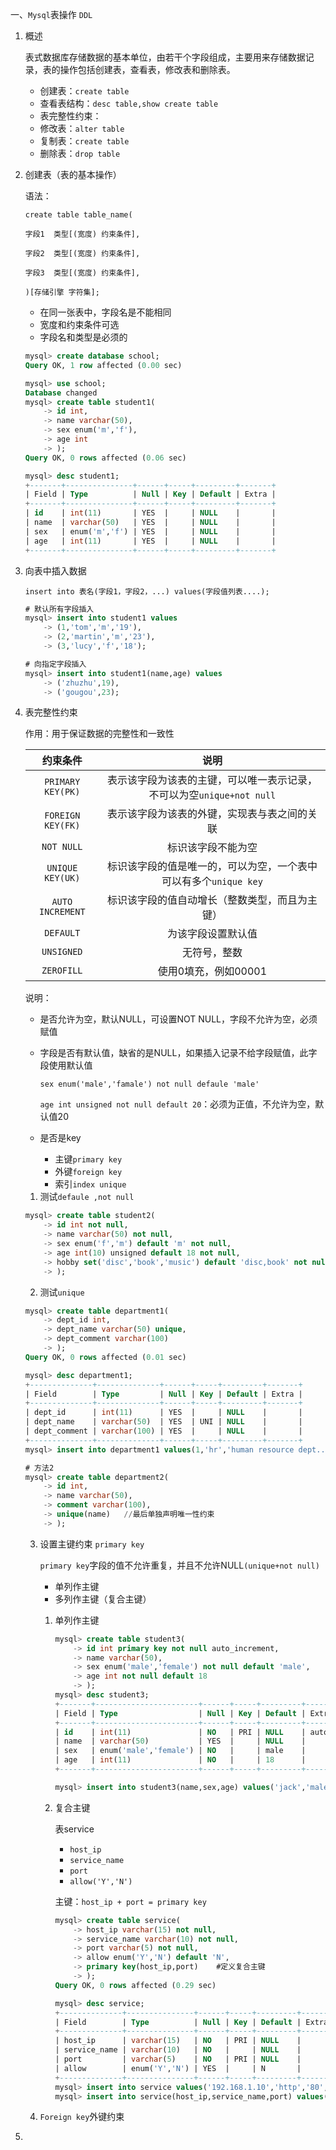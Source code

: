 一、`Mysql`表操作 `DDL`

1. 概述

   表式数据库存储数据的基本单位，由若干个字段组成，主要用来存储数据记录，表的操作包括创建表，查看表，修改表和删除表。

   - 创建表：`create table`
   - 查看表结构：`desc table,show create table`
   - 表完整性约束：
   - 修改表：`alter table`
   - 复制表：`create table`
   - 删除表：`drop table`

2. 创建表（表的基本操作）

   语法：

   `create table table_name(` 

   `字段1  类型[(宽度) 约束条件],`

   `字段2  类型[(宽度) 约束条件],`

   `字段3  类型[(宽度) 约束条件],`

   `)[存储引擎 字符集];`

   - 在同一张表中，字段名是不能相同
   - 宽度和约束条件可选
   - 字段名和类型是必须的

   ```sql
   mysql> create database school;
   Query OK, 1 row affected (0.00 sec)
   
   mysql> use school;
   Database changed
   mysql> create table student1(
       -> id int,
       -> name varchar(50),
       -> sex enum('m','f'),
       -> age int
       -> );
   Query OK, 0 rows affected (0.06 sec)
   
   mysql> desc student1;
   +-------+---------------+------+-----+---------+-------+
   | Field | Type          | Null | Key | Default | Extra |
   +-------+---------------+------+-----+---------+-------+
   | id    | int(11)       | YES  |     | NULL    |       |
   | name  | varchar(50)   | YES  |     | NULL    |       |
   | sex   | enum('m','f') | YES  |     | NULL    |       |
   | age   | int(11)       | YES  |     | NULL    |       |
   +-------+---------------+------+-----+---------+-------+
   
   ```

3. 向表中插入数据

   `insert into 表名(字段1，字段2，...) values(字段值列表....);`

   ```sql
   # 默认所有字段插入
   mysql> insert into student1 values
       -> (1,'tom','m','19'),
       -> (2,'martin','m','23'),
       -> (3,'lucy','f','18');
   
   # 向指定字段插入
   mysql> insert into student1(name,age) values
       -> ('zhuzhu',19),
       -> ('gougou',23);
   
   ```

4. 表完整性约束

   作用：用于保证数据的完整性和一致性

   |     约束条件      |                             说明                             |
   | :---------------: | :----------------------------------------------------------: |
   | `PRIMARY KEY(PK)` | 表示该字段为该表的主键，可以唯一表示记录，不可以为空`unique+not null` |
   | `FOREIGN KEY(FK)` |         表示该字段为该表的外键，实现表与表之间的关联         |
   |    `NOT NULL`     |                      标识该字段不能为空                      |
   | `UNIQUE KEY(UK)`  | 标识该字段的值是唯一的，可以为空，一个表中可以有多个`unique key` |
   | `AUTO INCREMENT`  |        标识该字段的值自动增长（整数类型，而且为主键）        |
   |     `DEFAULT`     |                      为该字段设置默认值                      |
   |    `UNSIGNED`     |                         无符号，整数                         |
   |    `ZEROFILL`     |                     使用0填充，例如00001                     |

   说明：

   - 是否允许为空，默认NULL，可设置NOT NULL，字段不允许为空，必须赋值

   - 字段是否有默认值，缺省的是NULL，如果插入记录不给字段赋值，此字段使用默认值

     `sex enum('male','famale') not null defaule 'male'`

     `age int unsigned not null default 20`：必须为正值，不允许为空，默认值20

   - 是否是key

     - 主键`primary key`
     - 外键`foreign key`
     - 索引`index unique`

   1. 测试`defaule ,not null`

   ```sql
   mysql> create table student2(
       -> id int not null,
       -> name varchar(50) not null,
       -> sex enum('f','m') default 'm' not null,
       -> age int(10) unsigned default 18 not null,
       -> hobby set('disc','book','music') default 'disc,book' not null
       -> );   
   ```

   2. 测试`unique`

   ```sql
   mysql> create table department1(
       -> dept_id int,
       -> dept_name varchar(50) unique,
       -> dept_comment varchar(100)
       -> );
   Query OK, 0 rows affected (0.01 sec)
   
   mysql> desc department1;
   +--------------+--------------+------+-----+---------+-------+
   | Field        | Type         | Null | Key | Default | Extra |
   +--------------+--------------+------+-----+---------+-------+
   | dept_id      | int(11)      | YES  |     | NULL    |       |
   | dept_name    | varchar(50)  | YES  | UNI | NULL    |       |
   | dept_comment | varchar(100) | YES  |     | NULL    |       |
   +--------------+--------------+------+-----+---------+-------+
   mysql> insert into department1 values(1,'hr','human resource dept..');
   
   # 方法2
   mysql> create table department2(
       -> id int,
       -> name varchar(50),
       -> comment varchar(100),
       -> unique(name)   //最后单独声明唯一性约束
       -> );
   ```

   3. 设置主键约束 `primary key`

      `primary key`字段的值不允许重复，并且不允许NULL`(unique+not null)`

      - 单列作主键
      - 多列作主键（复合主键）

      1. 单列作主键

         ```sql
         mysql> create table student3(
             -> id int primary key not null auto_increment,
             -> name varchar(50),
             -> sex enum('male','female') not null default 'male',
             -> age int not null default 18
             -> );
         mysql> desc student3;
         +-------+-----------------------+------+-----+---------+----------------+
         | Field | Type                  | Null | Key | Default | Extra          |
         +-------+-----------------------+------+-----+---------+----------------+
         | id    | int(11)               | NO   | PRI | NULL    | auto_increment |
         | name  | varchar(50)           | YES  |     | NULL    |                |
         | sex   | enum('male','female') | NO   |     | male    |                |
         | age   | int(11)               | NO   |     | 18      |                |
         +-------+-----------------------+------+-----+---------+----------------+
         
         mysql> insert into student3(name,sex,age) values('jack','male',17),('alice','female',19),('alex','male',30);
         ```

      2. 复合主键

         表service

         - `host_ip`
         - `service_name`
         - `port`
         - `allow('Y','N') `

         主键：`host_ip + port = primary key`

         ```sql
         mysql> create table service(
             -> host_ip varchar(15) not null,
             -> service_name varchar(10) not null,
             -> port varchar(5) not null,
             -> allow enum('Y','N') default 'N',
             -> primary key(host_ip,port)    #定义复合主键
             -> );
         Query OK, 0 rows affected (0.29 sec)
         
         mysql> desc service;
         +--------------+---------------+------+-----+---------+-------+
         | Field        | Type          | Null | Key | Default | Extra |
         +--------------+---------------+------+-----+---------+-------+
         | host_ip      | varchar(15)   | NO   | PRI | NULL    |       |
         | service_name | varchar(10)   | NO   |     | NULL    |       |
         | port         | varchar(5)    | NO   | PRI | NULL    |       |
         | allow        | enum('Y','N') | YES  |     | N       |       |
         +--------------+---------------+------+-----+---------+-------+
         mysql> insert into service values('192.168.1.10','http','80','Y');
         mysql> insert into service(host_ip,service_name,port) values('192.168.1.10','ftp','21');
         ```

   4. `Foreign key`外键约束

5. 